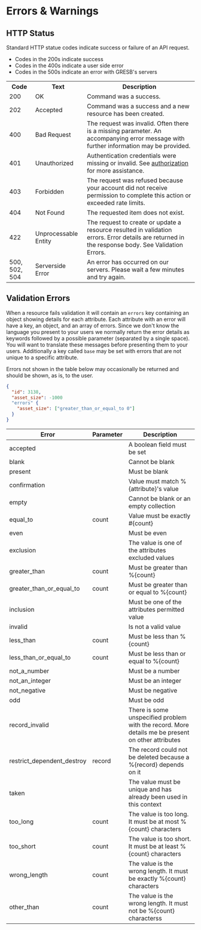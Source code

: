 # Errors & Warnings
## HTTP Status
Standard HTTP statue codes indicate success or failure of an API request. 

* Codes in the 200s indicate success
* Codes in the 400s indicate a user side error
* Codes in the 500s indicate an error with GRESB's servers

<table>
	<tr class="topRow">
		<th class="changelogCell">Code</th>
		<th class="changelogCell">Text</th >
		<th class="description">Description</th>
	</tr >
	<tr>
		<td>200</td>
		<td>OK</td>
		<td>Command was a success.</td>
	</tr> 
	<tr>
		<td id="202">202</td>
		<td>Accepted</td>
		<td>Command was a success and a new resource has been created.</td>
	</tr>
	<tr>
		<td>400</td>
		<td>Bad Request</td>
		<td>The request was invalid.  Often there is a missing parameter. An accompanying error message with further information may be provided.</td>
	</tr>
	<tr>
		<td>401</td>
		<td>Unauthorized</td>
		<td>Authentication credentials were missing or invalid.  See <a href='#api-authorization'>authorization</a> for more assistance.</td>
	</tr>
	<tr>
		<td>403</td>
		<td>Forbidden</td>
		<td>The request was refused because your account did not 
      receive permission to complete this action or exceeded rate limits.
		</td>
	</tr>
	<tr>
		<td>404</td>
		<td>Not Found</td> 
		<td>The requested item does not exist.</td>
	</tr>
  <tr>
    <td>422</td>
    <td>Unprocessable Entity</td> 
    <td>The request to create or update a resource resulted in validation errors. Error details are returned in the response body. See Validation Errors.</td>
  </tr>	<tr>
		<td>500, 502, 504</td>
		<td>Serverside Error</td>
		<td>An error has occurred on our servers.  Please wait a few minutes and try again.</td>
	</tr>
</table>

## Validation Errors

When a resource fails validation it will contain an `errors` key containing an object showing details
for each attribute. Each attribute with an error will have a key, an object, and an array of errors. 
Since we don't know the language you present to your users we normally return the error details as 
keywords followed by a possible parameter (separated by a single space). You will want to translate these messages before presenting them to your users. Additionally a key called `base` may be set
with errors that are not unique to a specific attribute. 

Errors not shown in the table below may occasionally be returned and should be shown, as is, to the user.

```json
{
  "id": 3138,
  "asset_size": -1000
  "errors" {
    "asset_size": ["greater_than_or_equal_to 0"]
  }
}
```

Error                      | Parameter    | Description
---------------------------|--------------|------------------
accepted                   |              | A boolean field must be set
blank                      |              | Cannot be blank
present                    |              | Must be blank
confirmation               |              | Value must match %{attribute}'s value
empty                      |              | Cannot be blank or an empty collection
equal_to                   | count        | Value must be exactly #{count}
even                       |              | Must be even
exclusion                  |              | The value is one of the attributes excluded values
greater_than               | count        | Must be greater than %{count}
greater_than_or_equal_to   | count        | Must be greater than or equal to %{count}
inclusion                  |              | Must be one of the attributes permitted value
invalid                    |              | Is not a valid value
less_than                  | count        | Must be less than %{count}
less_than_or_equal_to      | count        | Must be less than or equal to %{count}
not_a_number               |              | Must be a number
not_an_integer             |              | Must be an integer
not_negative               |              | Must be negative
odd                        |              | Must be odd
record_invalid             |              | There is some unspecified problem with the record. More details me be present on other attributes
restrict_dependent_destroy | record       | The record could not be deleted because a %{record} depends on it
taken                      |              | The value must be unique and has already been used in this context
too_long                   | count        | The value is too long. It must be at most %{count} characters
too_short                  | count        | The value is too short. It must be at least %{count} characters
wrong_length               | count        | The value is the wrong length. It must be exactly %{count} characters
other_than                 | count        | The value is the wrong length. It must not be %{count} characterss